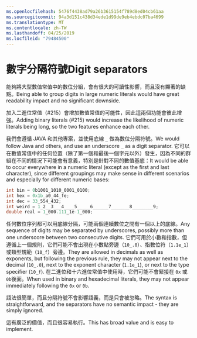 ```yaml
---
ms.openlocfilehash: 5476f4438ad79a26b3615154f789d8ed04cb61aa
ms.sourcegitcommit: 94a3d151c438d34ede1d99de9eb4ebdc07ba4699
ms.translationtype: MT
ms.contentlocale: zh-TW
ms.lasthandoff: 04/25/2019
ms.locfileid: "79484500"
---
```

# <a name="digit-separators"></a><span data-ttu-id="31160-101">數字分隔符號</span><span class="sxs-lookup"><span data-stu-id="31160-101">Digit separators</span></span>

<span data-ttu-id="31160-102">能夠將大型數值常值中的數位分組，會有很大的可讀性影響，而且沒有顯著的缺點。</span><span class="sxs-lookup"><span data-stu-id="31160-102">Being able to group digits in large numeric literals would have great readability impact and no significant downside.</span></span> 

<span data-ttu-id="31160-103">加入二進位常值（#215）會增加數值常值的可能性，因此這兩個功能會彼此增強。</span><span class="sxs-lookup"><span data-stu-id="31160-103">Adding binary literals (#215) would increase the likelihood of numeric literals being long, so the two features enhance each other.</span></span> 

<span data-ttu-id="31160-104">我們會遵循 JAVA 和其他專案，並使用底線 `_` 做為數位分隔符號。</span><span class="sxs-lookup"><span data-stu-id="31160-104">We would follow Java and others, and use an underscore `_` as a digit separator.</span></span> <span data-ttu-id="31160-105">它可以在數值常值中的任何位置（除了第一個和最後一個字元以外）發生，因為不同的群組在不同的情況下可能會有意義，特別是針對不同的數值基底：</span><span class="sxs-lookup"><span data-stu-id="31160-105">It would be able to occur everywhere in a numeric literal (except as the first and last character), since different groupings may make sense in different scenarios and especially for different numeric bases:</span></span>

```csharp
int bin = 0b1001_1010_0001_0100;
int hex = 0x1b_a0_44_fe;
int dec = 33_554_432;
int weird = 1_2__3___4____5_____6______7_______8________9;
double real = 1_000.111_1e-1_000;
```

<span data-ttu-id="31160-106">任何數位序列都可以用底線分隔，可能兩個連續數位之間有一個以上的底線。</span><span class="sxs-lookup"><span data-stu-id="31160-106">Any sequence of digits may be separated by underscores, possibly more than one underscore between two consecutive digits.</span></span> <span data-ttu-id="31160-107">它們可用於小數和指數，但遵循上一個規則，它們可能不會出現在小數點旁邊（`10_.0`）、指數位符（`1.1e_1`）或類型規範（`10_f`）旁邊。</span><span class="sxs-lookup"><span data-stu-id="31160-107">They are allowed in decimals as well as exponents, but following the previous rule, they may not appear next to the decimal (`10_.0`), next to the exponent character (`1.1e_1`), or next to the type specifier (`10_f`).</span></span> <span data-ttu-id="31160-108">在二進位和十六進位常值中使用時，它們可能不會緊接在 `0x` 或 `0b`後面。</span><span class="sxs-lookup"><span data-stu-id="31160-108">When used in binary and hexadecimal literals, they may not appear immediately following the `0x` or `0b`.</span></span>

<span data-ttu-id="31160-109">語法很簡單，而且分隔符號不會影響語義，而是只會被忽略。</span><span class="sxs-lookup"><span data-stu-id="31160-109">The syntax is straightforward, and the separators have no semantic impact - they are simply ignored.</span></span>

<span data-ttu-id="31160-110">這有廣泛的價值，而且很容易執行。</span><span class="sxs-lookup"><span data-stu-id="31160-110">This has broad value and is easy to implement.</span></span>
